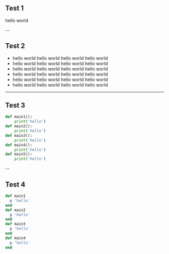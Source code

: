 ## Test 1

hello world

--

## Test 2

- hello world hello world hello world hello world
- hello world hello world hello world hello world
- hello world hello world hello world hello world
- hello world hello world hello world hello world
- hello world hello world hello world hello world
- hello world hello world hello world hello world

---

## Test 3
```python
def main1():
	print('hello')
def main2():
	print('hello')
def main3():
	print('hello')
def main4():
	print('hello')
def main5():
	print('hello')
```

--

## Test 4 
```ruby
def main1
  p 'hello'
end
def main2
  p 'hello'
end
def main3
  p 'hello'
end
def main4
  p 'hello'
end
```
